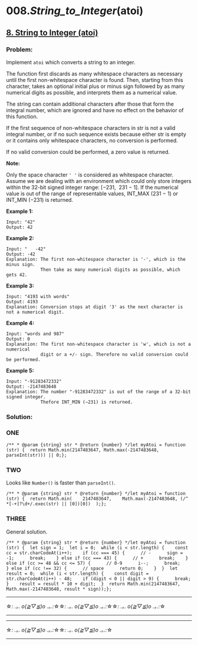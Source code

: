 # 008._String_to_Integer_(atoi)

## [8. String to Integer (atoi)](https://leetcode.com/problems/string-to-integer-atoi/description/)

### Problem:

Implement `atoi` which converts a string to an integer.

The function first discards as many whitespace characters as necessary until the first non-whitespace character is found. Then, starting from this character, takes an optional initial plus or minus sign followed by as many numerical digits as possible, and interprets them as a numerical value.

The string can contain additional characters after those that form the integral number, which are ignored and have no effect on the behavior of this function.

If the first sequence of non-whitespace characters in str is not a valid integral number, or if no such sequence exists because either str is empty or it contains only whitespace characters, no conversion is performed.

If no valid conversion could be performed, a zero value is returned.

**Note:**

Only the space character `' '` is considered as whitespace character. Assume we are dealing with an environment which could only store integers within the 32-bit signed integer range: [−231,  231 − 1]. If the numerical value is out of the range of representable values, INT_MAX (231 − 1) or INT_MIN (−231) is returned.

**Example 1:**

```
Input: "42"
Output: 42
```

**Example 2:**

```
Input: "   -42"
Output: -42
Explanation: The first non-whitespace character is '-', which is the minus sign.
             Then take as many numerical digits as possible, which gets 42.
```

**Example 3:**

```
Input: "4193 with words"
Output: 4193
Explanation: Conversion stops at digit '3' as the next character is not a numerical digit.
```

**Example 4:**

```
Input: "words and 987"
Output: 0
Explanation: The first non-whitespace character is 'w', which is not a numerical
             digit or a +/- sign. Therefore no valid conversion could be performed.
```

**Example 5:**

```
Input: "-91283472332"
Output: -2147483648
Explanation: The number "-91283472332" is out of the range of a 32-bit signed integer.
             Thefore INT_MIN (−231) is returned.
```

### Solution:

### ONE

```
/** * @param {string} str * @return {number} */let myAtoi = function (str) {  return Math.min(2147483647, Math.max(-2147483648, parseInt(str))) || 0;};
```

### TWO

Looks like `Number()` is faster than `parseInt()`.

```
/** * @param {string} str * @return {number} */let myAtoi = function (str) {  return Math.min(    2147483647,    Math.max(-2147483648, (/^ *[-+]?\d+/.exec(str) || [0])[0])  );};
```

### THREE

General solution.

```
/** * @param {string} str * @return {number} */let myAtoi = function (str) {  let sign = 1;  let i = 0;  while (i < str.length) {    const cc = str.charCodeAt(i++);    if (cc === 45) {      // -      sign = -1;      break;    } else if (cc === 43) {      // +      break;    } else if (cc >= 48 && cc <= 57) {      // 0-9      i--;      break;    } else if (cc !== 32) {      // space      return 0;    }  }  let result = 0;  while (i < str.length) {    const digit = str.charCodeAt(i++) - 48;    if (digit < 0 || digit > 9) {      break;    }    result = result * 10 + digit;  }  return Math.min(2147483647, Math.max(-2147483648, result * sign));};
```

---

☆*: .｡. o(≧▽≦)o .｡.:*☆☆*: .｡. o(≧▽≦)o .｡.:*☆☆*: .｡. o(≧▽≦)o .｡.:*☆

---

---

☆*: .｡. o(≧▽≦)o .｡.:*☆☆*: .｡. o(≧▽≦)o .｡.:*☆

---

